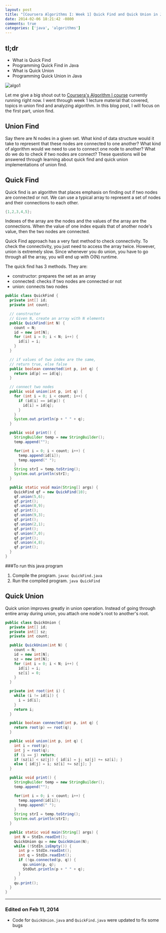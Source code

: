 ```yaml
---
layout: post
title: "[Coursera Algorithms I: Week 1] Quick Find and Quick Union in Java"
date: 2014-02-06 18:21:42 -0800
comments: true
categories: ['java', 'algorithms']
---
```


## tl;dr

- What is Quick Find
- Programming Quick Find in Java
- What is Quick Union
- Programming Quick Union in Java

![algo1](http://i.imgur.com/nlWL17x.png)

Let me give a big shout out to [Coursera's Algorithm I course](https://class.coursera.org/algs4partI-004/) currently running right now. I went through week 1 lecture material that covered, topics in union find and analyzing algorithm. In this blog post, I will focus on the first part, union find.

## Union Find

Say there are N nodes in a given set. What kind of data
structure would it take to represent that these nodes are
connected to one another? What kind of algorithm would we need
to use to connect one node to another? What do we do to check
if two nodes are connect? These questions will be answered
through learning about quick find and quick union
implementations of union find.

## Quick Find

Quick find is an algorithm that places emphasis on finding out
if two nodes are connected or not. We can use a typical array to
represent a set of nodes and their connections to each other.

```java
{1,2,3,4,5};
```

Indexes of the array are the nodes and the values of the array
are the connections. When the value of one index equals that of
another node's value, then the two nodes are connected.

Quick Find approach has a very fast method to check connectivity.
To check the connectivity, you just need to access the array
twice. However, union is extremely slow. Since whenever you do
union, you have to go through all the array, you will end up
with O(N) runtime.

The quick find has 3 methods. They are:

- constructor: prepares the set as an array
- connected: checks if two nodes are connected or not
- union: connects two nodes

```java QuickFind.java
public class QuickFind {
  private int[] id;
  private int count;

  // constructor
  // Given N, create an array with N elements
  public QuickFind(int N) {
    count = N;
    id = new int[N];
    for (int i = 0; i < N; i++) {
      id[i] = i;
    }
  }

  // if values of two index are the same,
  // return true, else false
  public boolean connected(int p, int q) {
    return id[p] == id[q];
  }

  // connect two nodes
  public void union(int p, int q) {
    for (int i = 0; i < count; i++) {
      if (id[i] == id[p]) {
        id[i] = id[q];
      }
    }
    System.out.println(p + " " + q);
  }

  public void print() {
    StringBuilder temp = new StringBuilder();
    temp.append("");

    for(int i = 0; i < count; i++) {
      temp.append(id[i]);
      temp.append(" ");
    }
    String strI = temp.toString();
    System.out.println(strI);
  }

  public static void main(String[] args) {
    QuickFind qf = new QuickFind(10);
    qf.union(5,6);
    qf.print();
    qf.union(0,9);
    qf.print();
    qf.union(9,3);
    qf.print();
    qf.union(2,1);
    qf.print();
    qf.union(7,0);
    qf.print();
    qf.union(4,8);
    qf.print();
  }
}

```

###To run this java program

1. Compile the program. `javac QuickFind.java`
2. Run the compiled program. `java QuickFind`

## Quick Union

Quick union improves greatly in union operation. Instead of
going through entire array during union, you attach one node's
root to another's root.

``` java QuickUnion.java
public class QuickUnion {
  private int[] id;
  private int[] sz;
  private int count;

  public QuickUnion(int N) {
    count = N;
    id = new int[N];
    sz = new int[N];
    for (int i = 0; i < N; i++) {
      id[i] = i;
      sz[i] = 0;
    }
  }

  private int root(int i) {
    while (i != id[i]) {
      i = id[i];
    }
    return i;
  }

  public boolean connected(int p, int q) {
    return root(p) == root(q);
  }

  public void union(int p, int q) {
    int i = root(p);
    int j = root(q);
    if (i == j) return;
    if (sz[i] < sz[j]) { id[i] = j; sz[j] += sz[i]; }
    else { id[j] = i; sz[i] += sz[j]; }
  }

  public void print() {
    StringBuilder temp = new StringBuilder();
    temp.append("");

    for(int i = 0; i < count; i++) {
      temp.append(id[i]);
      temp.append(" ");
    }
    String strI = temp.toString();
    System.out.println(strI);
  }

  public static void main(String[] args) {
    int N = StdIn.readInt();
    QuickUnion qu = new QuickUnion(N);
    while (!StdIn.isEmpty()) {
      int p = StdIn.readInt();
      int q = StdIn.readInt();
      if (!qu.connected(p, q)) {
        qu.union(p, q);
        StdOut.println(p + " " + q);
      }
    }
    qu.print();
  }
}
```
---
### Edited on Feb 11, 2014

- Code for `QuickUnion.java` and `QuickFind.java` were updated to fix some
bugs
